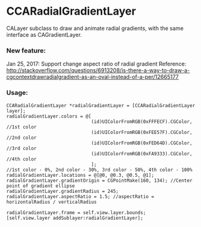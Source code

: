 CCARadialGradientLayer
======================

CALayer subclass to draw and animate radial gradients, with the same interface as CAGradientLayer.
### New feature:
Jan 25, 2017: Support change aspect ratio of radial gradient
Reference: http://stackoverflow.com/questions/6913208/is-there-a-way-to-draw-a-cgcontextdrawradialgradient-as-an-oval-instead-of-a-per/12665177
### Usage:
```objc
CCARadialGradientLayer *radialGradientLayer = [CCARadialGradientLayer layer];
radialGradientLayer.colors = @[
                               (id)UIColorFromRGB(0xFFFECF).CGColor, //1st color
                               (id)UIColorFromRGB(0xFEE57F).CGColor, //2nd color
                               (id)UIColorFromRGB(0xFED64D).CGColor, //3rd color
                               (id)UIColorFromRGB(0xFA9333).CGColor, //4th color
                               ];
//1st color - 0%, 2nd color - 30%, 3rd color - 50%, 4th color - 100%
radialGradientLayer.locations = @[@0, @0.3, @0.5, @1];
radialGradientLayer.gradientOrigin = CGPointMake(160, 134); //Center point of gradient ellipse
radialGradientLayer.gradientRadius = 245;
radialGradientLayer.aspectRatio = 1.5; //aspectRatio = horizontalRadius / verticalRadius

radialGradientLayer.frame = self.view.layer.bounds;
[self.view.layer addSublayer:radialGradientLayer];

```